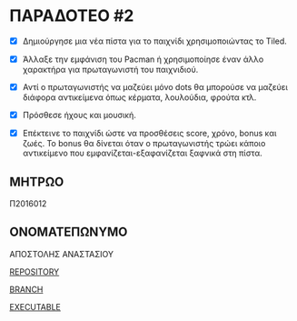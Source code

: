 # ΠΑΡΑΔΟΤΕΟ #2

- [x] Δημιούργησε μια νέα πίστα για το παιχνίδι χρησιμοποιώντας το Tiled.
- [x] Άλλαξε την εμφάνιση του Pacman ή χρησιμοποίησε έναν άλλο χαρακτήρα για πρωταγωνιστή του παιχνιδιού.
- [x] Αντί ο πρωταγωνιστής να μαζεύει μόνο dots θα μπορούσε να μαζεύει διάφορα αντικείμενα όπως κέρματα, λουλούδια, φρούτα κτλ.
- [x] Πρόσθεσε ήχους και μουσική.
- [x] Επέκτεινε το παιχνίδι ώστε να προσθέσεις score, χρόνο, bonus και ζωές. Το bonus θα δίνεται όταν ο πρωταγωνιστής τρώει κάποιο αντικείμενο που εμφανίζεται-εξαφανίζεται ξαφνικά στη πίστα.


## ΜΗΤΡΩΟ

Π2016012

## ΟΝΟΜΑΤΕΠΩΝΥΜΟ

ΑΠΟΣΤΟΛΗΣ ΑΝΑΣΤΑΣΙΟΥ

[REPOSITORY](https://github.com/Eksapsy/pacman)

[BRANCH](https://github.com/Eksapsy/pacman/tree/2016-PARADOTEO-DYO)

[EXECUTABLE](https://eksapsy.github.io/pacman/)

